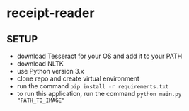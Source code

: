 # receipt-reader

## SETUP

- download Tesseract for your OS and add it to your PATH
- download NLTK
- use Python version 3.x
- clone repo and create virtual environment
- run the command `pip install -r requirements.txt`
- to run this application, run the command `python main.py "PATH_TO_IMAGE"`
